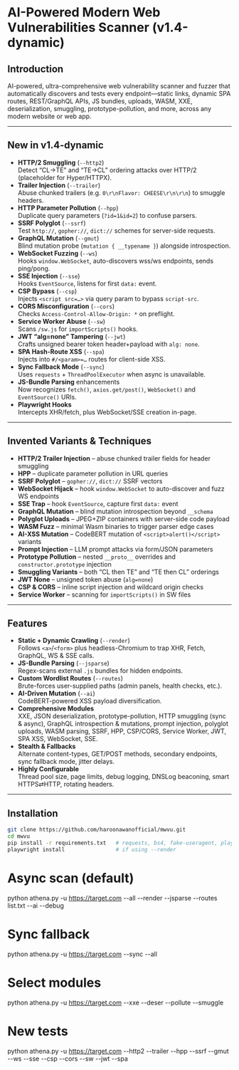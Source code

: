 # AI-Powered Modern Web Vulnerabilities Scanner (v1.4-dynamic)

## Introduction  
AI-powered, ultra-comprehensive web vulnerability scanner and fuzzer that automatically discovers and tests every endpoint—static links, dynamic SPA routes, REST/GraphQL APIs, JS bundles, uploads, WASM, XXE, deserialization, smuggling, prototype-pollution, and more, across any modern website or web app.

---

## New in v1.4-dynamic

- **HTTP/2 Smuggling** (`--http2`)  
  Detect “CL→TE” and “TE→CL” ordering attacks over HTTP/2 (placeholder for Hyper/HTTPX).  
- **Trailer Injection** (`--trailer`)  
  Abuse chunked trailers (e.g. `0\r\nFlavor: CHEESE\r\n\r\n`) to smuggle headers.  
- **HTTP Parameter Pollution** (`--hpp`)  
  Duplicate query parameters (`?id=1&id=2`) to confuse parsers.  
- **SSRF Polyglot** (`--ssrf`)  
  Test `http://`, `gopher://`, `dict://` schemes for server-side requests.  
- **GraphQL Mutation** (`--gmut`)  
  Blind mutation probe (`mutation { __typename }`) alongside introspection.  
- **WebSocket Fuzzing** (`--ws`)  
  Hooks `window.WebSocket`, auto-discovers wss/ws endpoints, sends ping/pong.  
- **SSE Injection** (`--sse`)  
  Hooks `EventSource`, listens for first `data:` event.  
- **CSP Bypass** (`--csp`)  
  Injects `<script src=…>` via query param to bypass `script-src`.  
- **CORS Misconfiguration** (`--cors`)  
  Checks `Access-Control-Allow-Origin: *` on preflight.  
- **Service Worker Abuse** (`--sw`)  
  Scans `/sw.js` for `importScripts()` hooks.  
- **JWT “alg=none” Tampering** (`--jwt`)  
  Crafts unsigned bearer token header+payload with `alg: none`.  
- **SPA Hash-Route XSS** (`--spa`)  
  Injects into `#/<param>=…` routes for client-side XSS.  
- **Sync Fallback Mode** (`--sync`)  
  Uses `requests` + `ThreadPoolExecutor` when async is unavailable.  
- **JS-Bundle Parsing** enhancements  
  Now recognizes `fetch()`, `axios.get/post()`, `WebSocket()` and `EventSource()` URIs.  
- **Playwright Hooks**  
  Intercepts XHR/fetch, plus WebSocket/SSE creation in-page.  

---

## Invented Variants & Techniques

- **HTTP/2 Trailer Injection** – abuse chunked trailer fields for header smuggling  
- **HPP** – duplicate parameter pollution in URL queries  
- **SSRF Polyglot** – `gopher://`, `dict://` SSRF vectors  
- **WebSocket Hijack** – hook `window.WebSocket` to auto-discover and fuzz WS endpoints  
- **SSE Trap** – hook `EventSource`, capture first `data:` event  
- **GraphQL Mutation** – blind mutation introspection beyond `__schema`  
- **Polyglot Uploads** – JPEG+ZIP containers with server-side code payload  
- **WASM Fuzz** – minimal Wasm binaries to trigger parser edge cases  
- **AI-XSS Mutation** – CodeBERT mutation of `<script>alert()</script>` variants  
- **Prompt Injection** – LLM prompt attacks via form/JSON parameters  
- **Prototype Pollution** – nested `__proto__` overrides and `constructor.prototype` injection  
- **Smuggling Variants** – both “CL then TE” and “TE then CL” orderings  
- **JWT None** – unsigned token abuse (`alg=none`)  
- **CSP & CORS** – inline script injection and wildcard origin checks  
- **Service Worker** – scanning for `importScripts()` in SW files  

---

## Features

- **Static + Dynamic Crawling** (`--render`)  
  Follows `<a>`/`<form>` plus headless-Chromium to trap XHR, Fetch, GraphQL, WS & SSE calls.  
- **JS-Bundle Parsing** (`--jsparse`)  
  Regex-scans external `.js` bundles for hidden endpoints.  
- **Custom Wordlist Routes** (`--routes`)  
  Brute-forces user-supplied paths (admin panels, health checks, etc.).  
- **AI-Driven Mutation** (`--ai`)  
  CodeBERT-powered XSS payload diversification.  
- **Comprehensive Modules**  
  XXE, JSON deserialization, prototype-pollution, HTTP smuggling (sync & async), GraphQL introspection & mutations, prompt injection, polyglot uploads, WASM parsing, SSRF, HPP, CSP/CORS, Service Worker, JWT, SPA XSS, WebSocket, SSE.  
- **Stealth & Fallbacks**  
  Alternate content-types, GET/POST methods, secondary endpoints, sync fallback mode, jitter delays.  
- **Highly Configurable**  
  Thread pool size, page limits, debug logging, DNSLog beaconing, smart HTTPS⇄HTTP, rotating headers.

---

## Installation

```bash
git clone https://github.com/haroonawanofficial/mwvu.git
cd mwvu
pip install -r requirements.txt   # requests, bs4, fake-useragent, playwright, transformers, torch
playwright install                # if using --render
```

# Async scan (default)
python athena.py -u https://target.com --all --render --jsparse --routes list.txt --ai --debug

# Sync fallback
python athena.py -u https://target.com --sync --all

# Select modules
python athena.py -u https://target.com --xxe --deser --pollute --smuggle

# New tests
python athena.py -u https://target.com --http2 --trailer --hpp --ssrf --gmut --ws --sse --csp --cors --sw --jwt --spa
